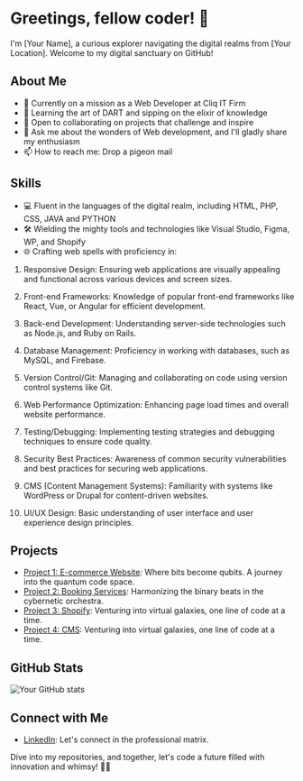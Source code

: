 # Greetings, fellow coder! 🚀

I'm [Your Name], a curious explorer navigating the digital realms from [Your Location]. Welcome to my digital sanctuary on GitHub!

## About Me

- 🔭 Currently on a mission as a Web Developer at Cliq IT Firm
- 🌱 Learning the art of DART and sipping on the elixir of knowledge
- 👯 Open to collaborating on projects that challenge and inspire
- 💬 Ask me about the wonders of Web development, and I'll gladly share my enthusiasm
- 📫 How to reach me: Drop a pigeon mail

## Skills

- 💻 Fluent in the languages of the digital realm, including HTML, PHP, CSS, JAVA and PYTHON 
- 🛠️ Wielding the mighty tools and technologies like Visual Studio, Figma, WP, and Shopify
- 🌐 Crafting web spells with proficiency in:
1. Responsive Design: Ensuring web applications are visually appealing and functional across various devices and screen sizes.

2. Front-end Frameworks: Knowledge of popular front-end frameworks like React, Vue, or Angular for efficient development.

3. Back-end Development: Understanding server-side technologies such as Node.js, and Ruby on Rails.

4. Database Management: Proficiency in working with databases, such as MySQL, and Firebase.

5. Version Control/Git: Managing and collaborating on code using version control systems like Git.

6. Web Performance Optimization: Enhancing page load times and overall website performance.

7. Testing/Debugging: Implementing testing strategies and debugging techniques to ensure code quality.

8. Security Best Practices: Awareness of common security vulnerabilities and best practices for securing web applications.

9. CMS (Content Management Systems): Familiarity with systems like WordPress or Drupal for content-driven websites.

10. UI/UX Design: Basic understanding of user interface and user experience design principles.

## Projects

- [Project 1: E-commerce Website](https://homeofbead.com/): Where bits become qubits. A journey into the quantum code space.
- [Project 2: Booking Services](https://niiplantsghana.com/): Harmonizing the binary beats in the cybernetic orchestra.
- [Project 3: Shopify](https://shophomesteadharbor.com/): Venturing into virtual galaxies, one line of code at a time.
- [Project 4: CMS](https://niiplantslogistics.com/): Venturing into virtual galaxies, one line of code at a time.

## GitHub Stats

![Your GitHub stats](https://github-readme-stats.vercel.app/api?username=YourUsername&show_icons=true&hide=issues&count_private=true)

## Connect with Me

- [LinkedIn](www.linkedin.com/in/michael-boansi-donkor): Let's connect in the professional matrix.

Dive into my repositories, and together, let's code a future filled with innovation and whimsy! 🌌✨
